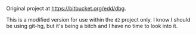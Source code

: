 Original project at https://bitbucket.org/edd/dbg.

This is a modified version for use within the `d2` project only.
I know I should be using git-hg, but it's being a bitch and I have no time
to look into it.
